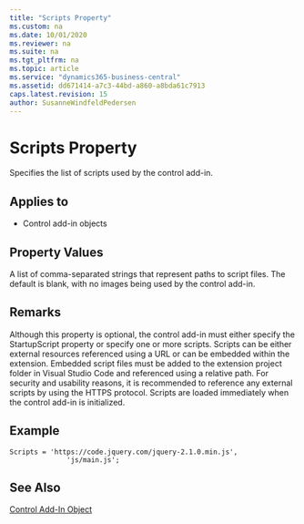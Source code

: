 ```yaml
---
title: "Scripts Property"
ms.custom: na
ms.date: 10/01/2020
ms.reviewer: na
ms.suite: na
ms.tgt_pltfrm: na
ms.topic: article
ms.service: "dynamics365-business-central"
ms.assetid: dd671414-a7c3-44bd-a860-a8bda61c7913
caps.latest.revision: 15
author: SusanneWindfeldPedersen
---
```


# Scripts Property

Specifies the list of scripts used by the control add-in. 

## Applies to 

- Control add-in objects

## Property Values

A list of comma-separated strings that represent paths to script files. The default is blank, with no images being used by the control add-in. 

## Remarks 

Although this property is optional, the control add-in must either specify the StartupScript property or specify one or more scripts. Scripts can be either external resources referenced using a URL or can be embedded within the extension. Embedded script files must be added to the extension project folder in Visual Studio Code and referenced using a relative path. For security and usability reasons, it is recommended to reference any external scripts by using the HTTPS protocol. Scripts are loaded immediately when the control add-in is initialized. 

## Example

```AL
Scripts = 'https://code.jquery.com/jquery-2.1.0.min.js',
              'js/main.js';
```

## See Also

[Control Add-In Object](../devenv-control-addin-object.md)   
 
